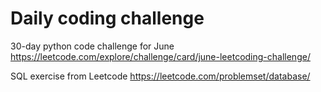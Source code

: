 # Daily coding challenge
30-day python code challenge for June https://leetcode.com/explore/challenge/card/june-leetcoding-challenge/

SQL exercise from Leetcode https://leetcode.com/problemset/database/
